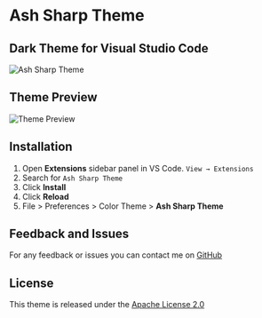 # Ash Sharp Theme

## Dark Theme for Visual Studio Code

![Ash Sharp Theme](https://res.cloudinary.com/ashrafsadacloudinary/image/upload/f_auto,q_auto/thky2gvmfntgkqnawfsk)

## Theme Preview

![Theme Preview](https://res.cloudinary.com/ashrafsadacloudinary/image/upload/v1693337655/efbgrveyrhikw8p8jpsy.png)

## Installation

1. Open **Extensions** sidebar panel in VS Code. `View → Extensions`
2. Search for `Ash Sharp Theme`
3. Click **Install**
4. Click **Reload**
5. File > Preferences > Color Theme > **Ash Sharp Theme**

## Feedback and Issues

For any feedback or issues you can contact me on [GitHub](https://github.com/AshrafSada/ashtheme/issues)

## License

This theme is released under the [Apache License 2.0](https://github.com/AshrafSada/ashtheme/blob/main/LICENSE)
